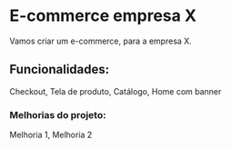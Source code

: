 # E-commerce empresa X
Vamos criar um e-commerce, para a empresa X.
## Funcionalidades:
Checkout, Tela de produto, Catálogo, Home com banner
### Melhorias do projeto:
Melhoria 1, Melhoria 2
